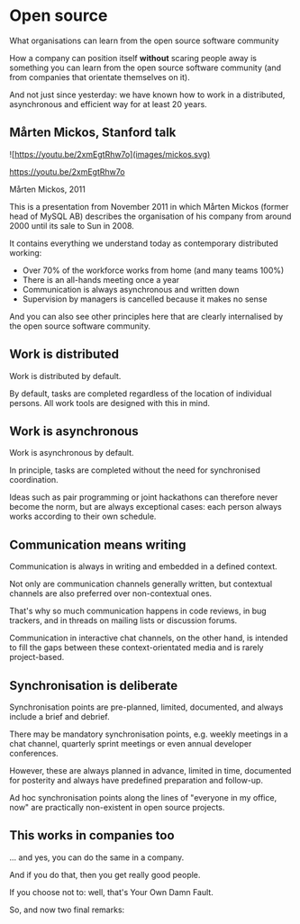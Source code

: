 # Open source <!-- .element class="hidden" -->

What organisations can learn from the open source software community

<!-- Note -->
How a company can position itself **without** scaring people away is something you can learn from the open source software community (and from companies that orientate themselves on it).

And not just since yesterday: we have known how to work in a distributed, asynchronous and efficient way for at least 20 years.


## Mårten Mickos, Stanford talk <!-- .element class="hidden" -->

![https://youtu.be/2xmEgtRhw7o](images/mickos.svg)

<https://youtu.be/2xmEgtRhw7o>

Mårten Mickos, 2011

<!-- Note -->
This is a presentation from November 2011 in which Mårten Mickos (former head of MySQL AB) describes the organisation of his company from around 2000 until its sale to Sun in 2008.

It contains everything we understand today as contemporary distributed working: 

* Over 70% of the workforce works from home (and many teams 100%)
* There is an all-hands meeting once a year
* Communication is always asynchronous and written down
* Supervision by managers is cancelled because it makes no sense

And you can also see other principles here that are clearly internalised by the open source software community.


## Work is distributed <!-- .element class="hidden" -->

Work is distributed by default.

<!-- Note -->
By default, tasks are completed regardless of the location of individual persons.
All work tools are designed with this in mind.


## Work is asynchronous <!-- .element class="hidden" -->

Work is asynchronous by default.

<!-- Note -->
In principle, tasks are completed without the need for synchronised coordination.

Ideas such as pair programming or joint hackathons can therefore never become the norm, but are always exceptional cases: each person always works according to their own schedule.


## Communication means writing <!-- .element class="hidden" -->

Communication is always in writing and embedded in a defined context.

<!-- Note -->
Not only are communication channels generally written, but contextual channels are also preferred over non-contextual ones.

That's why so much communication happens in code reviews, in bug trackers, and in threads on mailing lists or discussion forums.

Communication in interactive chat channels, on the other hand, is intended to fill the gaps between these context-orientated media and is rarely project-based.


## Synchronisation is deliberate <!-- .element class="hidden" -->

Synchronisation points are pre-planned, limited, documented, and always include a brief and debrief.

<!-- Note -->
There may be mandatory synchronisation points, e.g. weekly meetings in a chat channel, quarterly sprint meetings or even annual developer conferences.

However, these are always planned in advance, limited in time, documented for posterity and always have predefined preparation and follow-up.

Ad hoc synchronisation points along the lines of "everyone in my office, now" are practically non-existent in open source projects.


## This works in companies too  <!-- .element class="hidden" -->

... and yes, you can do the same in a company.

<!-- Note -->
And if you do that, then you get really good people.

If you choose not to: well, that's Your Own Damn Fault.

So, and now two final remarks:
